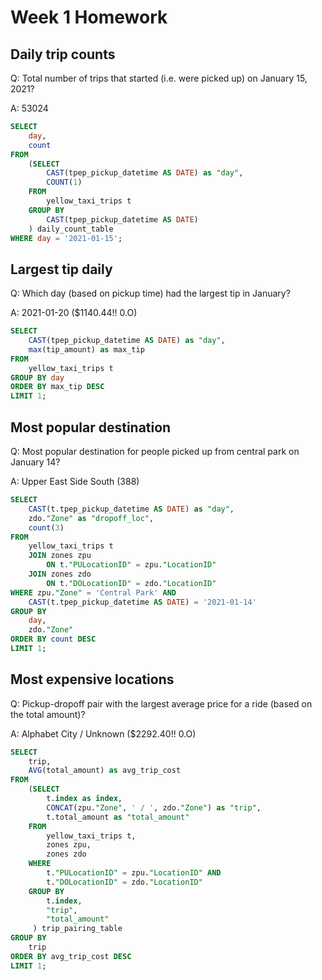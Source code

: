 # Week 1 Homework

## Daily trip counts

Q: Total number of trips that started (i.e. were picked up) on January 15, 2021?

A: 53024

```sql
SELECT
	day,
	count
FROM
	(SELECT
		CAST(tpep_pickup_datetime AS DATE) as "day",
		COUNT(1)
	FROM
		yellow_taxi_trips t
	GROUP BY
		CAST(tpep_pickup_datetime AS DATE)
	) daily_count_table
WHERE day = '2021-01-15';

```

## Largest tip daily

Q: Which day (based on pickup time) had the largest tip in January?

A: 2021-01-20 ($1140.44!! 0.O)

```sql
SELECT
	CAST(tpep_pickup_datetime AS DATE) as "day",
	max(tip_amount) as max_tip
FROM
	yellow_taxi_trips t
GROUP BY day
ORDER BY max_tip DESC
LIMIT 1;
```

## Most popular destination

Q: Most popular destination for people picked up from central park on January 14?

A: Upper East Side South (388)

```sql
SELECT
	CAST(t.tpep_pickup_datetime AS DATE) as "day",
	zdo."Zone" as "dropoff_loc",
	count(3)
FROM
	yellow_taxi_trips t
	JOIN zones zpu
		ON t."PULocationID" = zpu."LocationID"
	JOIN zones zdo
		ON t."DOLocationID" = zdo."LocationID"
WHERE zpu."Zone" = 'Central Park' AND
	CAST(t.tpep_pickup_datetime AS DATE) = '2021-01-14'
GROUP BY
	day,
	zdo."Zone"
ORDER BY count DESC
LIMIT 1;
```

## Most expensive locations

Q: Pickup-dropoff pair with the largest average price for a ride (based on the total amount)?

A: Alphabet City / Unknown ($2292.40!! 0.O)

```sql
SELECT
	trip,
	AVG(total_amount) as avg_trip_cost
FROM
	(SELECT
 		t.index as index,
		CONCAT(zpu."Zone", ' / ', zdo."Zone") as "trip",
		t.total_amount as "total_amount"
	FROM
		yellow_taxi_trips t,
		zones zpu,
		zones zdo
	WHERE
		t."PULocationID" = zpu."LocationID" AND
		t."DOLocationID" = zdo."LocationID"
	GROUP BY
		t.index,
		"trip",
		"total_amount"
	 ) trip_pairing_table
GROUP BY
	trip
ORDER BY avg_trip_cost DESC
LIMIT 1;
```

